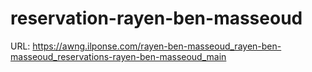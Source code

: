 # reservation-rayen-ben-masseoud


URL: https://awng.ilponse.com/rayen-ben-masseoud_rayen-ben-masseoud_reservations-rayen-ben-masseoud_main
